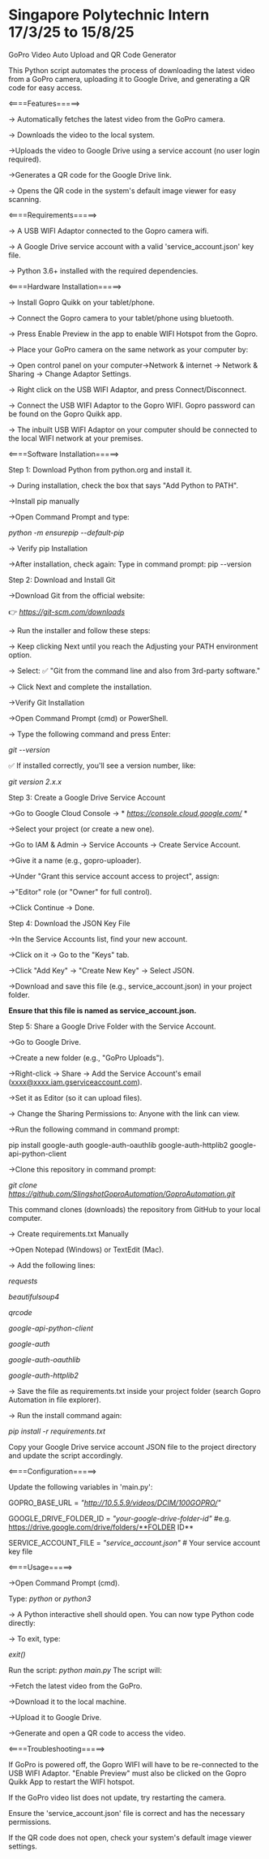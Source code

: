 # Singapore Polytechnic Intern 17/3/25 to 15/8/25

GoPro Video Auto Upload and QR Code Generator

This Python script automates the process of downloading the latest video from a GoPro camera, uploading it to Google Drive, and generating a QR code for easy access.

<====Features=====>

-> Automatically fetches the latest video from the GoPro camera.

-> Downloads the video to the local system.

->Uploads the video to Google Drive using a service account (no user login required).

->Generates a QR code for the Google Drive link.

-> Opens the QR code in the system's default image viewer for easy scanning.

<====Requirements=====>

-> A USB WIFI Adaptor connected to the Gopro camera wifi.

-> A Google Drive service account with a valid 'service_account.json' key file.

-> Python 3.6+ installed with the required dependencies.

<====Hardware Installation=====>

-> Install Gopro Quikk on your tablet/phone. 

-> Connect the Gopro camera to your tablet/phone using bluetooth. 

-> Press Enable Preview in the app to enable WIFI Hotspot from the Gopro.

-> Place your GoPro camera on the same network as your computer by:

-> Open control panel on your computer->Network & internet -> Network & Sharing -> Change Adaptor Settings.

-> Right click on the USB WIFI Adaptor, and press Connect/Disconnect. 

-> Connect the USB WIFI Adaptor to the Gopro WIFI. Gopro password can be found on the Gopro Quikk app.

-> The inbuilt USB WIFI Adaptor on your computer should be connected to the local WIFI network at your premises.

<====Software Installation=====>

Step 1: Download Python from python.org and install it.

-> During installation, check the box that says "Add Python to PATH".

->Install pip manually

->Open Command Prompt and type:

 *python -m ensurepip --default-pip* 

-> Verify pip Installation

->After installation, check again:
Type in command prompt: pip --version

Step 2: Download and Install Git

->Download Git from the official website:

👉  *https://git-scm.com/downloads* 

-> Run the installer and follow these steps:

-> Keep clicking Next until you reach the Adjusting your PATH environment option.

-> Select: ✅ "Git from the command line and also from 3rd-party software."

-> Click Next and complete the installation.

->Verify Git Installation

->Open Command Prompt (cmd) or PowerShell.

-> Type the following command and press Enter:

 *git --version* 

✅ If installed correctly, you'll see a version number, like:

 *git version 2.x.x* 

Step 3: Create a Google Drive Service Account

->Go to Google Cloud Console → * *https://console.cloud.google.com/* *

->Select your project (or create a new one).

->Go to IAM & Admin → Service Accounts → Create Service Account.

->Give it a name (e.g., gopro-uploader).

->Under "Grant this service account access to project", assign:

->"Editor" role (or "Owner" for full control).

->Click Continue → Done.

Step 4:  Download the JSON Key File

->In the Service Accounts list, find your new account.

->Click on it → Go to the "Keys" tab.

->Click "Add Key" → "Create New Key" → Select JSON.

->Download and save this file (e.g., service_account.json) in your project folder.

**Ensure that this file is named as service_account.json.**

Step 5: Share a Google Drive Folder with the Service Account.

->Go to Google Drive.

->Create a new folder (e.g., "GoPro Uploads").

->Right-click → Share → Add the Service Account's email (xxxx@xxxx.iam.gserviceaccount.com).

->Set it as Editor (so it can upload files).

-> Change the Sharing Permissions to: Anyone with the link can view.

->Run the following command in command prompt:

pip install google-auth google-auth-oauthlib google-auth-httplib2 google-api-python-client

->Clone this repository in command prompt:

 *git clone https://github.com/SlingshotGoproAutomation/GoproAutomation.git* 

This command clones (downloads) the repository from GitHub to your local computer.

-> Create requirements.txt Manually

->Open Notepad (Windows) or TextEdit (Mac).

-> Add the following lines:

 *requests* 

 *beautifulsoup4* 

 *qrcode* 

 *google-api-python-client* 

 *google-auth* 

 *google-auth-oauthlib* 

 *google-auth-httplib2* 


-> Save the file as requirements.txt inside your project folder (search Gopro Automation in file explorer).

-> Run the install command again:

 *pip install -r requirements.txt* 

Copy your Google Drive service account JSON file to the project directory and update the script accordingly.


<====Configuration=====>

Update the following variables in 'main.py':

GOPRO_BASE_URL = *"http://10.5.5.9/videos/DCIM/100GOPRO/"*

GOOGLE_DRIVE_FOLDER_ID =  *"your-google-drive-folder-id"*  #e.g. https://drive.google.com/drive/folders/**FOLDER ID**

SERVICE_ACCOUNT_FILE =  *"service_account.json"*   # Your service account key file

<====Usage=====>

->Open Command Prompt (cmd).

Type: *python*
or *python3*

-> A Python interactive shell should open. You can now type Python code directly:

-> To exit, type:

*exit()*

Run the script:
*python main.py*
The script will:

->Fetch the latest video from the GoPro.

->Download it to the local machine.

->Upload it to Google Drive.

->Generate and open a QR code to access the video.

<====Troubleshooting=====>

If GoPro is powered off, the Gopro WIFI will have to be re-connected to the USB WIFI Adaptor. "Enable Preview" must also be clicked on the Gopro Quikk App to restart the WIFI hotspot.

If the GoPro video list does not update, try restarting the camera.

Ensure the 'service_account.json' file is correct and has the necessary permissions.

If the QR code does not open, check your system's default image viewer settings.
